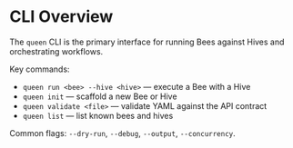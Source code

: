 # CLI Overview

The `queen` CLI is the primary interface for running Bees against Hives and orchestrating workflows.

Key commands:

- `queen run <bee> --hive <hive>` — execute a Bee with a Hive
- `queen init` — scaffold a new Bee or Hive
- `queen validate <file>` — validate YAML against the API contract
- `queen list` — list known bees and hives

Common flags: `--dry-run`, `--debug`, `--output`, `--concurrency`.
